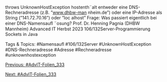 throws UnknownHostException
hostenth¨alt entweder eine DNS-Rechneradresse (z.B. ”www.dhbw-man nheim.de”)
oder eine IP-Adresse als String (”141.72.70.16”) oder ”loc alhost”
Frage: Was passiert eigentlich bei einer DNS-Namensauﬂ ¨osung?
Prof. Dr. Henning Pagnia (DHBW Mannheim) Advanced IT Herbst 2023 106/132Server-Programmierung Sockets in Java

   Tags & Topics:
   #Namensauﬂ
   #106/132Server
   #UnknownHostException
   #DNS-Rechneradresse
   #Adresse
   #Rechneradresse
   #unknownhostexception

[Previous: #AdvIT-Folien_333](AdvIT-Folien_333.md)

[Next: #AdvIT-Folien_333](AdvIT-Folien_333.md)